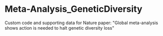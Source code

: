 # Meta-Analysis_GeneticDiversity
Custom code and supporting data for Nature paper: "Global meta-analysis shows action is needed to halt genetic diversity loss"

